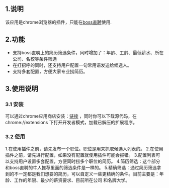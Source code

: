 ## 1.说明
该应用是chrome浏览器的插件，只能在[boss直聘](https://www.zhipin.com)使用.

## 2.功能
* 支持boss直聘上的简历筛选条件，同时增加了：年龄、工龄、最低薪水、所在公司、名校等条件筛选
* 在打招呼的同时，还支持用户配置一句常用语发送给候选人。
* 支持多套配置，方便大家专业捞简历。
## 3.使用说明

### 3.1 安装
  可以通过chrome应用商店安装：[链接](https://chrome.google.com/webstore/detail/boss%E7%9B%B4%E8%81%98%E6%8F%92%E4%BB%B6/delbafgjkbfdegkpfffgjehofeikoecm)
，同时你可以下载源代码，在chrome://extensions 下打开开发者模式，加载已解压的扩展程序。
### 3.2 使用
  1.在使用插件之前，请先发布一个职位。职位是用来抓取候选人列表的。
  2.在使用插件之前，请先进行配置，如果没有配置就使用插件可能会报错。
  3.配置列表可以支持用户设置多套配置，方便同时捞多个职位的简历。
  4.简历筛选：这个部分和boss直聘的牛人推荐里面的筛选条件是一样的。
  5.精确筛选：通过简历筛选拿到的不一定都是我们想要的简历，可以自定义一些更精确的条件。目前主要是：年龄、工作的年限、最少的薪资要求、目前所在公司
  和名牌大学。
    
